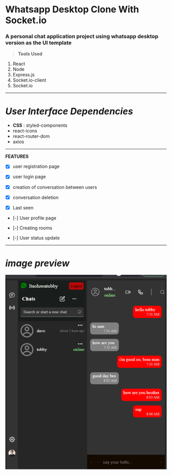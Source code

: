 # Whatsapp Desktop Clone With Socket.io
### A personal chat application project using whatsapp desktop version as the UI template 

> **Tools Used**

1. React
1. Node
1. Express.js
1. Socket.io-client
1. Socket.io
***
*User Interface Dependencies*
===
* **CSS** : styled-components
* react-icons
* react-router-dom
* axios
---
**FEATURES**

* [x] user registration page

* [x] user login page

* [x] creation of conversation between users

* [x] conversation deletion

* [x] Last seen

* [-] User profile page

* [-] Creating rooms

* [-] User status update

***
*image preview*
===
![project preview](./src/assest/preview.png 'chat-application')